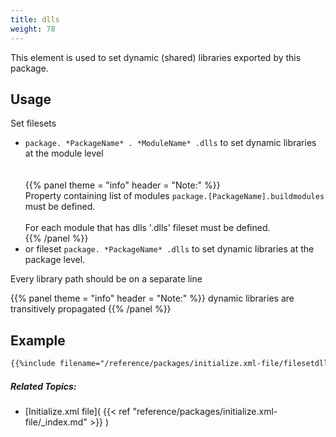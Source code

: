 ```yaml
---
title: dlls
weight: 78
---
```


This element is used to set dynamic (shared) libraries exported by this package.

## Usage ##

Set filesets

 - `package. *PackageName* . *ModuleName* .dlls` to set dynamic libraries at the module level<br><br><br>{{% panel theme = "info" header = "Note:" %}}<br>Property containing list of modules `package.[PackageName].buildmodules` must be defined.<br><br>For each module that has dlls &#39;.dlls&#39; fileset must be defined.<br>{{% /panel %}}
 - or fileset `package. *PackageName* .dlls` to set dynamic libraries at the package level.

Every library path should be on a separate line


{{% panel theme = "info" header = "Note:" %}}
dynamic libraries are transitively propagated
{{% /panel %}}
## Example ##


```xml
{{%include filename="/reference/packages/initialize.xml-file/filesetdlls/dlls.xml" /%}}

```

##### Related Topics: #####
-  [Initialize.xml file]( {{< ref "reference/packages/initialize.xml-file/_index.md" >}} ) 
